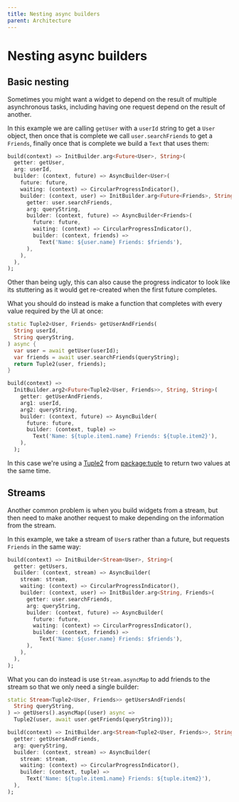 ```yaml
---
title: Nesting async builders
parent: Architecture
---
```


# Nesting async builders

## Basic nesting

Sometimes you might want a widget to depend on the result of multiple asynchronous tasks, including having one request
depend on the result of another.

In this example we are calling `getUser` with a `userId` string to get a `User` object, then once that is complete we
call `user.searchFriends` to get a `Friends`, finally once that is complete we build a `Text` that uses them:

```dart
build(context) => InitBuilder.arg<Future<User>, String>(
  getter: getUser,
  arg: userId,
  builder: (context, future) => AsyncBuilder<User>(
    future: future,
    waiting: (context) => CircularProgressIndicator(),
    builder: (context, user) => InitBuilder.arg<Future<Friends>, String>(
      getter: user.searchFriends,
      arg: queryString,
      builder: (context, future) => AsyncBuilder<Friends>(
        future: future,
        waiting: (context) => CircularProgressIndicator(),
        builder: (context, friends) =>
          Text('Name: ${user.name} Friends: $friends'),
      ),
    ),
  ),
);
```

Other than being ugly, this can also cause the progress indicator to look like its stuttering as it would get re-created
when the first future completes.

What you should do instead is make a function that completes with every value required by the UI at once:

```dart
static Tuple2<User, Friends> getUserAndFriends(
  String userId,
  String queryString,
) async {
  var user = await getUser(userId);
  var friends = await user.searchFriends(queryString);
  return Tuple2(user, friends);
}

build(context) =>
  InitBuilder.arg2<Future<Tuple2<User, Friends>>, String, String>(
    getter: getUserAndFriends,
    arg1: userId,
    arg2: queryString,
    builder: (context, future) => AsyncBuilder(
      future: future,
      builder: (context, tuple) =>
        Text('Name: ${tuple.item1.name} Friends: ${tuple.item2}'),
    ),
  );
```

In this case we're using a [Tuple2](https://pub.dev/documentation/tuple/latest/tuple/Tuple2-class.html) from
[package:tuple](https://pub.dev/packages/tuple) to return two values at the same time.

## Streams

Another common problem is when you build widgets from a stream, but then need to make another request to make depending
on the information from the stream.

In this example, we take a stream of `User`s rather than a future, but requests `Friends` in the same way:

```dart
build(context) => InitBuilder<Stream<User>, String>(
  getter: getUsers,
  builder: (context, stream) => AsyncBuilder(
    stream: stream,
    waiting: (context) => CircularProgressIndicator(),
    builder: (context, user) => InitBuilder.arg<String, Friends>(
      getter: user.searchFriends,
      arg: queryString,
      builder: (context, future) => AsyncBuilder(
        future: future,
        waiting: (context) => CircularProgressIndicator(),
        builder: (context, friends) =>
          Text('Name: ${user.name} Friends: $friends'),
      ),
    ),
  ),
);
```

What you can do instead is use `Stream.asyncMap` to add friends to the stream so that we only need a single builder:

```dart
static Stream<Tuple2<User, Friends>> getUsersAndFriends(
  String queryString,
) => getUsers().asyncMap((user) async =>
  Tuple2(user, await user.getFriends(queryString)));

build(context) => InitBuilder.arg<Stream<Tuple2<User, Friends>>, String>(
  getter: getUsersAndFriends,
  arg: queryString,
  builder: (context, stream) => AsyncBuilder(
    stream: stream,
    waiting: (context) => CircularProgressIndicator(),
    builder: (context, tuple) =>
      Text('Name: ${tuple.item1.name} Friends: ${tuple.item2}'),
  ),
);
```
